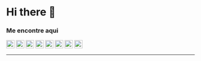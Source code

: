 # Hi there 👋

### Me encontre aqui

[<img alt="YouTube" width="22px"  src="https://cdn.jsdelivr.net/npm/simple-icons@v3/icons/youtube.svg" />][youtube] 
[<img alt="LinkedIn" width="22px" src="https://cdn.jsdelivr.net/npm/simple-icons@v3/icons/linkedin.svg" />][linkedin]
[<img alt="Instagram" width="22px" src="https://cdn.jsdelivr.net/npm/simple-icons@v3/icons/instagram.svg" />][instagram]
[<img alt="Facebook" width="22px" src="https://cdn.jsdelivr.net/npm/simple-icons@3.4.0/icons/facebook.svg" />][facebook]
[<img alt="Skipe" width="22px" src="https://cdn.jsdelivr.net/npm/simple-icons@3.4.0/icons/skype.svg" />][skype]
[<img alt="Gmail" width="22px" src="https://cdn.jsdelivr.net/npm/simple-icons@3.4.0/icons/discord.svg" />][discord]
[<img alt="Outlook" width="22px" src="https://cdn.jsdelivr.net/npm/simple-icons@3.4.0/icons/microsoftoutlook.svg" />][outlook]
[<img alt="Outlook" width="22px" src="https://cdn.jsdelivr.net/npm/simple-icons@3.4.0/icons/gmail.svg" />][gmail]

----------


[youtube]: https://www.youtube.com/channel/UCXKb8To1OWsDy6dqf4oM-_g
[instagram]: https://www.instagram.com/__gasilva/?hl=pt-br
[linkedin]: linkedin.com/in/gustavo-silva-69b84a15b
[facebook]: https://www.facebook.com/gAlmeida11
[skype]: https://join.skype.com/invite/qZhq0U5rCmDp
[discord]: https://linkedin.com/in/codeSTACKr
[outlook]: gustavo_almeida11@hotmail.com
[gmail]: gustavoalmeidasilva41@gmail.com

